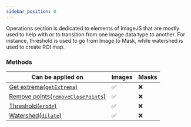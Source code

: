```yaml
---
sidebar_position: 0
---
```


Operations section is dedicated to elements of ImageJS that are mostly used to help with or to transition from one image data type to another.
For instance, threshold is used to go from Image to Mask, while watershed is used to create ROI map.

### Methods

| Can be applied on                                                                               | Images  | Masks    |
| ----------------------------------------------------------------------------------------------- | ------- | -------- |
| [Get extrema(`getExtrema`)](./Get%20extrema.md 'internal link on getExtrema')                   | &#9989; | &#10060; |
| [Remove points(`removeClosePoints`)](./Remove%20points.md 'internal link on removeClosePoints') | &#9989; | &#10060; |
| [Threshold(`erode`)](./Threshold.md 'internal link on threshold')                               | &#9989; | &#10060; |
| [Watershed(`dilate`)](./Watershed.md 'internal link on watershed')                              | &#9989; | &#10060; |

